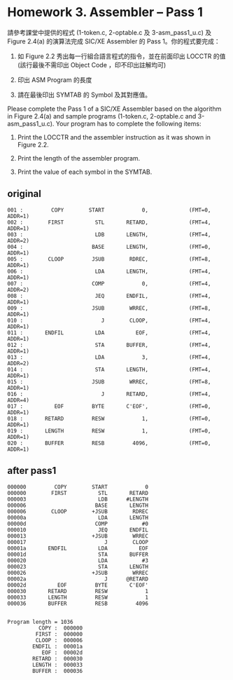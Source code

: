 # Homework 3. Assembler – Pass 1

請參考課堂中提供的程式 (1-token.c, 2-optable.c 及 3-asm_pass1_u.c) 及 Figure 2.4(a) 的演算法完成 SIC/XE Assembler 的 Pass 1。你的程式要完成：

1.    如 Figure 2.2 秀出每一行組合語言程式的指令，並在前面印出 LOCCTR 的值(該行最後不需印出 Object Code ，印不印出註解均可)

2.    印出 ASM Program 的長度

3.    請在最後印出 SYMTAB 的 Symbol 及其對應值。

Please complete the Pass 1 of a SIC/XE Assembler based on the algorithm in Figure 2.4(a) and sample programs (1-token.c, 2-optable.c and 3-asm_pass1_u.c). Your program has to complete the following items:

1.    Print the LOCCTR and the assembler instruction as it was shown in Figure 2.2.

2.    Print the length of the assembler program.

3.    Print the value of each symbol in the SYMTAB.

## original
```
001 :         COPY        START            0,             (FMT=0, ADDR=1)
002 :        FIRST          STL       RETARD,             (FMT=4, ADDR=1)
003 :                       LDB       LENGTH,             (FMT=4, ADDR=2)
004 :                      BASE       LENGTH,             (FMT=0, ADDR=1)
005 :        CLOOP         JSUB        RDREC,             (FMT=8, ADDR=1)
006 :                       LDA       LENGTH,             (FMT=4, ADDR=1)
007 :                      COMP            0,             (FMT=4, ADDR=2)
008 :                       JEQ       ENDFIL,             (FMT=4, ADDR=1)
009 :                      JSUB        WRREC,             (FMT=8, ADDR=1)
010 :                         J        CLOOP,             (FMT=4, ADDR=1)
011 :       ENDFIL          LDA          EOF,             (FMT=4, ADDR=1)
012 :                       STA       BUFFER,             (FMT=4, ADDR=1)
013 :                       LDA            3,             (FMT=4, ADDR=2)
014 :                       STA       LENGTH,             (FMT=4, ADDR=1)
015 :                      JSUB        WRREC,             (FMT=8, ADDR=1)
016 :                         J       RETARD,             (FMT=4, ADDR=4)
017 :          EOF         BYTE       C'EOF',             (FMT=0, ADDR=1)
018 :       RETARD         RESW            1,             (FMT=0, ADDR=1)
019 :       LENGTH         RESW            1,             (FMT=0, ADDR=1)
020 :       BUFFER         RESB         4096,             (FMT=0, ADDR=1)
```

## after pass1
```
000000         COPY        START            0             
000000        FIRST          STL       RETARD             
000003                       LDB      #LENGTH             
000006                      BASE       LENGTH             
000006        CLOOP        +JSUB        RDREC             
00000a                       LDA       LENGTH             
00000d                      COMP           #0             
000010                       JEQ       ENDFIL             
000013                     +JSUB        WRREC             
000017                         J        CLOOP             
00001a       ENDFIL          LDA          EOF             
00001d                       STA       BUFFER             
000020                       LDA           #3             
000023                       STA       LENGTH             
000026                     +JSUB        WRREC             
00002a                         J      @RETARD             
00002d          EOF         BYTE       C'EOF'             
000030       RETARD         RESW            1             
000033       LENGTH         RESW            1             
000036       BUFFER         RESB         4096             


Program length = 1036
          COPY :  000000
         FIRST :  000000
         CLOOP :  000006
        ENDFIL :  00001a
           EOF :  00002d
        RETARD :  000030
        LENGTH :  000033
        BUFFER :  000036
```
